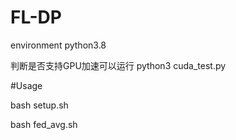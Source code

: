 # FL-DP
environment python3.8

判断是否支持GPU加速可以运行 python3 cuda_test.py

#Usage

bash setup.sh

bash fed_avg.sh

